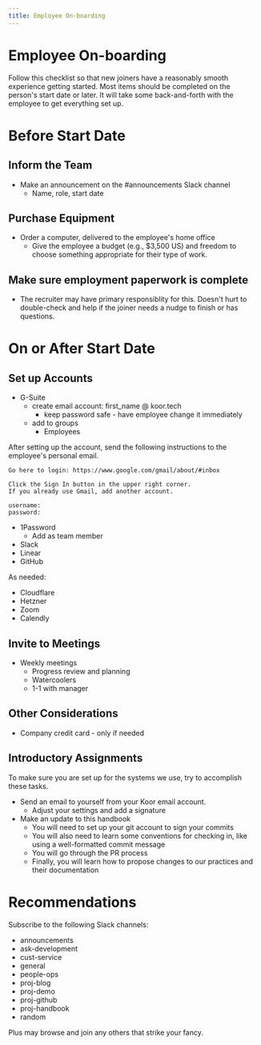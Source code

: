 ```yaml
---
title: Employee On-boarding
---
```


# Employee On-boarding

Follow this checklist so that new joiners have a reasonably smooth experience getting started. Most items should be completed on the person's start date or later. It will take some back-and-forth with the employee to get everything set up.

# Before Start Date

## Inform the Team

- Make an announcement on the #announcements Slack channel
  - Name, role, start date

## Purchase Equipment

- Order a computer, delivered to the employee's home office
  - Give the employee a budget (e.g., $3,500 US) and freedom to choose something appropriate for their type of work.

## Make sure employment paperwork is complete

- The recruiter may have primary responsiblity for this. Doesn't hurt to double-check and help if the joiner needs a nudge to finish or has questions.

# On or After Start Date

## Set up Accounts

- G-Suite
  - create email account: first_name @ koor.tech
    - keep password safe - have employee change it immediately
  - add to groups
    - Employees

After setting up the account, send the following instructions to the employee's personal email.

```
Go here to login: https://www.google.com/gmail/about/#inbox

Click the Sign In button in the upper right corner.
If you already use Gmail, add another account.

username:
password:
```

- 1Password
  - Add as team member
- Slack
- Linear
- GitHub

As needed:

- Cloudflare
- Hetzner
- Zoom
- Calendly

## Invite to Meetings

- Weekly meetings
  - Progress review and planning
  - Watercoolers
  - 1-1 with manager

## Other Considerations

- Company credit card - only if needed

## Introductory Assignments

To make sure you are set up for the systems we use, try to accomplish these tasks.

- Send an email to yourself from your Koor email account.
  - Adjust your settings and add a signature
- Make an update to this handbook
  - You will need to set up your git account to sign your commits
  - You will also need to learn some conventions for checking in, like using a well-formatted commit message
  - You will go through the PR process
  - Finally, you will learn how to propose changes to our practices and their documentation

# Recommendations

Subscribe to the following Slack channels:

- announcements
- ask-development
- cust-service
- general
- people-ops
- proj-blog
- proj-demo
- proj-github
- proj-handbook
- random

Plus may browse and join any others that strike your fancy.

